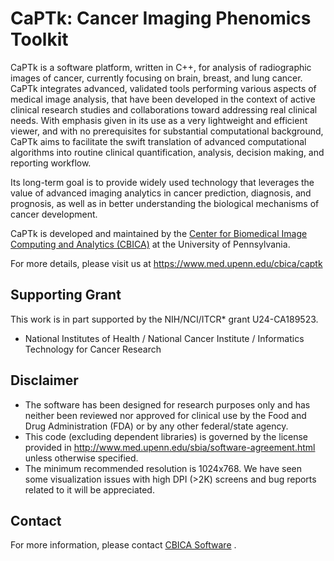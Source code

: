 # CaPTk:  Cancer Imaging Phenomics Toolkit

CaPTk is a software platform, written in C++, for analysis of radiographic images of cancer, currently focusing on brain, breast, and lung cancer. CaPTk integrates advanced, validated tools performing various aspects of medical image analysis, that have been developed in the context of active clinical research studies and collaborations toward addressing real clinical needs. With emphasis given in its use as a very lightweight and efficient viewer, and with no prerequisites for substantial computational background, CaPTk aims to facilitate the swift translation of advanced computational algorithms into routine clinical quantification, analysis, decision making, and reporting workflow.

Its long-term goal is to provide widely used technology that leverages the value of advanced imaging analytics in cancer prediction, diagnosis, and prognosis, as well as in better understanding the biological mechanisms of cancer development.

CaPTk is developed and maintained by the <a href="https://www.cbica.upenn.edu/">Center for Biomedical Image Computing and Analytics (CBICA)</a> at the University of Pennsylvania.

For more details, please visit us at https://www.med.upenn.edu/cbica/captk

## Supporting Grant
This work is in part supported by the NIH/NCI/ITCR* grant U24-CA189523.
* National Institutes of Health / National Cancer Institute / Informatics Technology for Cancer Research

## Disclaimer
- The software has been designed for research purposes only and has neither been reviewed nor approved for clinical use by the Food and Drug Administration (FDA) or by any other federal/state agency.
- This code (excluding dependent libraries) is governed by the license provided in http://www.med.upenn.edu/sbia/software-agreement.html unless otherwise specified.
- The minimum recommended resolution is 1024x768. We have seen some visualization issues with high DPI (>2K) screens and bug reports related to it will be appreciated.

## Contact
For more information, please contact <a href="mailto:software@cbica.upenn.edu">CBICA Software</a> .
